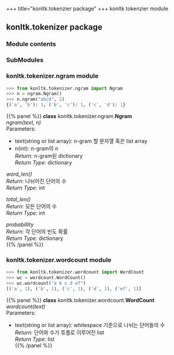 +++
title="konltk.tokenzier package"
+++
konltk tokenzier module

## konltk.tokenizer package
### Module contents

### SubModules
### konltk.tokenizer.ngram module
```python
>>> from konltk.tokenizer.ngram import Ngram
>>> n = ngram.Ngram()
>>> n.ngram("abcd", 2)
{('a', 'b'): 1, ('b', 'c'): 1, ('c', 'd'): 1}
```

{{% panel %}}
**class** konltk.tokenizer.ngram.**Ngram**<br>
*ngram(text, n)*<br>
Parameters:<br>
- text(string or list array): n-gram 할 문자열 혹은 list array<br>
- n(int): n-gram의 n<br>
*Return:* n-gram된 dictionary<br>
*Return Type:* dictionary<br>

*word_len()*<br>
*Return:* 나뉘어진 단어의 수<br>
*Return Type:* int<br>
    
*total_len()*<br>
*Return:* 모든 단어의 수<br>
*Return Type:* int<br>

*probabillity*<br>
*Return:* 각 단어의 빈도 확률<br>
*Return Type:* dictionary<br>
{{% /panel %}}

### konltk.tokenizer.wordcount module
```python
>>> from konltk.tokenizer.wordcount import WordCount
>>> wc = wordcount.WordCount()
>>> wc.wordcount("a b c d ef")
[('a', 1), ('b', 1), ('c', 1), ('d', 1), ('ef', 1)]
```
{{% panel %}}
**class** konltk.tokenizer.wordcount.**WordCount**<br>
*wordcount(text)*<br>
Parameters:<br>
- text(string or list array): whitespace 기준으로 나뉘는 단어들의 수<br>
*Return:* 단어와 수가 튜플로 이루어진 list<br>
*Return Type:* list<br>
{{% /panel %}}